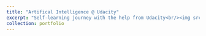 ```yaml
---
title: "Artifical Intelligence @ Udacity"
excerpt: "Self-learning journey with the help from Udacity<br/><img src='/cfyehprofile/images/DR_L2.gif'>"
collection: portfolio
---
```


